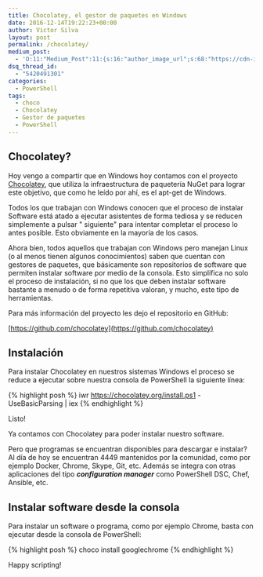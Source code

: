 ```yaml
---
title: Chocolatey, el gestor de paquetes en Windows
date: 2016-12-14T19:22:23+00:00
author: Victor Silva
layout: post
permalink: /chocolatey/
medium_post:
  - 'O:11:"Medium_Post":11:{s:16:"author_image_url";s:68:"https://cdn-images-1.medium.com/fit/c/200/200/0*Sz3Js055VwE6KyPu.jpg";s:10:"author_url";s:33:"https://medium.com/@vmsilvamolina";s:11:"byline_name";N;s:12:"byline_email";N;s:10:"cross_link";s:2:"no";s:2:"id";s:12:"e06cc287943d";s:21:"follower_notification";s:3:"yes";s:7:"license";s:19:"all-rights-reserved";s:14:"publication_id";s:2:"-1";s:6:"status";s:6:"public";s:3:"url";s:90:"https://medium.com/@vmsilvamolina/chocolatey-el-gestor-de-paquetes-en-windows-e06cc287943d";}'
dsq_thread_id:
  - "5420491301"
categories:
  - PowerShell
tags:
  - choco
  - Chocolatey
  - Gestor de paquetes
  - PowerShell
---
```

## Chocolatey?

Hoy vengo a compartir que en Windows hoy contamos con el proyecto [Chocolatey](https://chocolatey.org), que utiliza la infraestructura de paquetería NuGet para lograr este objetivo, que como he leído por ahí, es el apt-get de Windows.

Todos los que trabajan con Windows conocen que el proceso de instalar Software está atado a ejecutar asistentes de forma tediosa y se reducen simplemente a pulsar "
siguiente"
 para intentar completar el proceso lo antes posible. Esto obviamente en la mayoría de los casos.

Ahora bien, todos aquellos que trabajan con Windows pero manejan Linux (o al menos tienen algunos conocimientos) saben que cuentan con gestores de paquetes, que básicamente son repositorios de software que permiten instalar software por medio de la consola. Esto simplifica no solo el proceso de instalación, si no que los que deben instalar software bastante a menudo o de forma repetitiva valoran, y mucho, este tipo de herramientas.

Para más información del proyecto les dejo el repositorio en GitHub:
  
[https://github.com/chocolatey](https://github.com/chocolatey)

## Instalación

Para instalar Chocolatey en nuestros sistemas Windows el proceso se reduce a ejecutar sobre nuestra consola de PowerShell la siguiente línea:

{% highlight posh %}
iwr https://chocolatey.org/install.ps1 -UseBasicParsing | iex
{% endhighlight %}

Listo!

Ya contamos con Chocolatey para poder instalar nuestro software.

Pero que programas se encuentran disponibles para descargar e instalar? Al día de hoy se encuentran 4449 mantenidos por la comunidad, como por ejemplo Docker, Chrome, Skype, Git, etc. Además se integra con otras aplicaciones del tipo **_configuration manager_** como PowerShell DSC, Chef, Ansible, etc.

## Instalar software desde la consola

Para instalar un software o programa, como por ejemplo Chrome, basta con ejecutar desde la consola de PowerShell:

{% highlight posh %}
choco install googlechrome
{% endhighlight %}

Happy scripting!